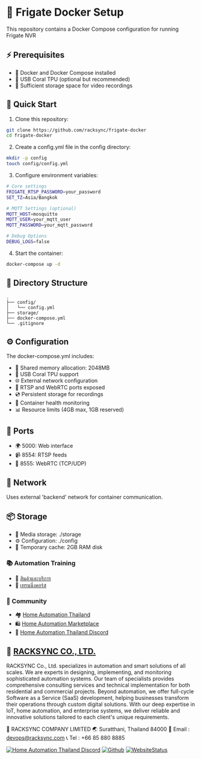 # 🎥 Frigate Docker Setup

This repository contains a Docker Compose configuration for running Frigate NVR

## ⚡ Prerequisites

- 🐳 Docker and Docker Compose installed
- 🔌 USB Coral TPU (optional but recommended)
- 💾 Sufficient storage space for video recordings

## 🚀 Quick Start

1. Clone this repository:
```bash
git clone https://github.com/racksync/frigate-docker
cd frigate-docker
```

2. Create a config.yml file in the config directory:
```bash
mkdir -p config
touch config/config.yml
```

3. Configure environment variables:
```bash
# Core settings
FRIGATE_RTSP_PASSWORD=your_password
SET_TZ=Asia/Bangkok

# MQTT Settings (optional)
MQTT_HOST=mosquitto
MQTT_USER=your_mqtt_user
MQTT_PASSWORD=your_mqtt_password

# Debug Options
DEBUG_LOGS=false
```

4. Start the container:
```bash
docker-compose up -d
```

## 📁 Directory Structure

```
.
├── config/
│   └── config.yml
├── storage/
├── docker-compose.yml
└── .gitignore
```

## ⚙️ Configuration

The docker-compose.yml includes:
- 🧠 Shared memory allocation: 2048MB
- 🎯 USB Coral TPU support
- 🌐 External network configuration
- 📡 RTSP and WebRTC ports exposed
- 💿 Persistent storage for recordings
- 🏥 Container health monitoring
- 📊 Resource limits (4GB max, 1GB reserved)

## 🔌 Ports

- 🌍 5000: Web interface
- 📹 8554: RTSP feeds
- 🌊 8555: WebRTC (TCP/UDP)

## 🔗 Network

Uses external 'backend' network for container communication.

## 📦 Storage

- 📼 Media storage: ./storage
- ⚙️ Configuration: ./config
- 💫 Temporary cache: 2GB RAM disk

### 📚 Automation Training

- 🛒 [สินค้าและบริการ](http://racksync.com)
- 📖 [เทรนนิ่งคอร์ส](https://facebook.com/racksync)

### 👥 Community

- 🏘️ [Home Automation Thailand](https://www.facebook.com/groups/hathailand)
- 🛍️ [Home Automation Marketplace](https://www.facebook.com/groups/hatmarketplace)
- 💬 [Home Automation Thailand Discord](https://discord.gg/Wc5CwnWkp4) 

## 🏢 [RACKSYNC CO., LTD.](https://racksync.com)

RACKSYNC Co., Ltd. specializes in automation and smart solutions of all scales. We are experts in designing, implementing, and monitoring sophisticated automation systems. Our team of specialists provides comprehensive consulting services and technical implementation for both residential and commercial projects. Beyond automation, we offer full-cycle Software as a Service (SaaS) development, helping businesses transform their operations through custom digital solutions. With our deep expertise in IoT, home automation, and enterprise systems, we deliver reliable and innovative solutions tailored to each client's unique requirements.

📍 RACKSYNC COMPANY LIMITED
🌏 Suratthani, Thailand 84000
📧 Email : devops@racksync.com
📞 Tel : +66 85 880 8885 

[![Home Automation Thailand Discord](https://img.shields.io/discord/986181205504438345?style=for-the-badge)](https://discord.gg/Wc5CwnWkp4) [![Github](https://img.shields.io/github/followers/racksync?style=for-the-badge)](https://github.com/racksync) 
[![WebsiteStatus](https://img.shields.io/website?down_color=grey&down_message=Offline&style=for-the-badge&up_color=green&up_message=Online&url=https%3A%2F%2Fracksync.com)](https://racksync.com)



